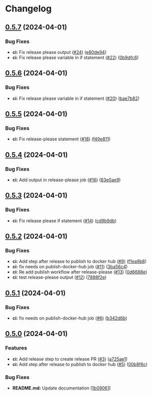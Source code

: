 # Changelog

## [0.5.7](https://github.com/mihani/traefik-docker-hostmanager/compare/v0.5.6...v0.5.7) (2024-04-01)


### Bug Fixes

* **ci:** Fix release please output ([#24](https://github.com/mihani/traefik-docker-hostmanager/issues/24)) ([e80de94](https://github.com/mihani/traefik-docker-hostmanager/commit/e80de94d78e200fe255bf5eb82aecafdf5f19e13))
* **ci:** Fix release please variable in if statement ([#22](https://github.com/mihani/traefik-docker-hostmanager/issues/22)) ([0b9dfc6](https://github.com/mihani/traefik-docker-hostmanager/commit/0b9dfc6469c87b69c44f231263dd5da7cce85f8c))

## [0.5.6](https://github.com/mihani/traefik-docker-hostmanager/compare/v0.5.5...v0.5.6) (2024-04-01)


### Bug Fixes

* **ci:** Fix release please variable in if statement ([#20](https://github.com/mihani/traefik-docker-hostmanager/issues/20)) ([bae7b82](https://github.com/mihani/traefik-docker-hostmanager/commit/bae7b820211c9d7ba921343f8fa2114d1d592ce4))

## [0.5.5](https://github.com/mihani/traefik-docker-hostmanager/compare/v0.5.4...v0.5.5) (2024-04-01)


### Bug Fixes

* **ci:** Fix release-please statement ([#18](https://github.com/mihani/traefik-docker-hostmanager/issues/18)) ([f49e811](https://github.com/mihani/traefik-docker-hostmanager/commit/f49e8117e8690beb58ebbeaf85d0a637928cd75b))

## [0.5.4](https://github.com/mihani/traefik-docker-hostmanager/compare/v0.5.3...v0.5.4) (2024-04-01)


### Bug Fixes

* **ci:** Add output in release-please job ([#16](https://github.com/mihani/traefik-docker-hostmanager/issues/16)) ([83e0ae9](https://github.com/mihani/traefik-docker-hostmanager/commit/83e0ae9c58c44329a871f848e93937f76b3a11e9))

## [0.5.3](https://github.com/mihani/traefik-docker-hostmanager/compare/v0.5.2...v0.5.3) (2024-04-01)


### Bug Fixes

* **ci:** Fix release please if statement ([#14](https://github.com/mihani/traefik-docker-hostmanager/issues/14)) ([cd9b9db](https://github.com/mihani/traefik-docker-hostmanager/commit/cd9b9db4dedc41ff8604540a2bde02eb28e3f7c1))

## [0.5.2](https://github.com/mihani/traefik-docker-hostmanager/compare/v0.5.1...v0.5.2) (2024-04-01)


### Bug Fixes

* **ci:** Add step after release to publish to docker hub ([#9](https://github.com/mihani/traefik-docker-hostmanager/issues/9)) ([f1ea9b8](https://github.com/mihani/traefik-docker-hostmanager/commit/f1ea9b82f3d435e727ce7e74a64752afd846fedf))
* **ci:** fix needs on publish-docker-hub job ([#11](https://github.com/mihani/traefik-docker-hostmanager/issues/11)) ([3ba56c4](https://github.com/mihani/traefik-docker-hostmanager/commit/3ba56c4696596157f5315fdee2fecd4220db920b))
* **ci:** Re add publish workflow after release-please ([#13](https://github.com/mihani/traefik-docker-hostmanager/issues/13)) ([0d6688e](https://github.com/mihani/traefik-docker-hostmanager/commit/0d6688e24c538507e30db4b7af953426b19a22eb))
* **ci:** test release-please output ([#12](https://github.com/mihani/traefik-docker-hostmanager/issues/12)) ([7888f2e](https://github.com/mihani/traefik-docker-hostmanager/commit/7888f2e0009a9fd60fdb5a418494a7aff35b0376))

## [0.5.1](https://github.com/mihani/traefik-docker-hostmanager/compare/v0.5.0...v0.5.1) (2024-04-01)


### Bug Fixes

* **ci:** fix needs on publish-docker-hub job ([#6](https://github.com/mihani/traefik-docker-hostmanager/issues/6)) ([b342d6b](https://github.com/mihani/traefik-docker-hostmanager/commit/b342d6b4d7b085b7603ef88e1a37091effd99f10))

## [0.5.0](https://github.com/mihani/traefik-docker-hostmanager/compare/v0.4.0...v0.5.0) (2024-04-01)


### Features

* **ci:** Add release step to create release PR ([#3](https://github.com/mihani/traefik-docker-hostmanager/issues/3)) ([a725ae1](https://github.com/mihani/traefik-docker-hostmanager/commit/a725ae11f2bd3b7743d20ad72bf0d5ee1e579c51))
* **ci:** Add step after release to publish to docker hub ([#5](https://github.com/mihani/traefik-docker-hostmanager/issues/5)) ([00b8f6c](https://github.com/mihani/traefik-docker-hostmanager/commit/00b8f6c68fe9f6ebeb7d9f7db2235cddc9b46f61))


### Bug Fixes

* **README.md:** Update documentation ([1b09061](https://github.com/mihani/traefik-docker-hostmanager/commit/1b0906145b5db9197c9e8948a5f02513950a6a20))
